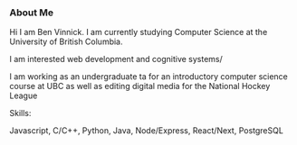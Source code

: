 ### About Me
Hi I am Ben Vinnick. I am currently studying Computer Science at the University of British Columbia. 

I am interested web development and cognitive systems/

I am working as an undergraduate ta for an introductory computer science course at UBC as well as editing digital media for the National Hockey League

Skills:

Javascript, C/C++, Python, Java, Node/Express, React/Next, PostgreSQL




